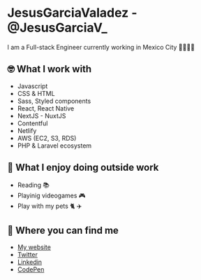 # JesusGarciaValadez - @JesusGarciaV_

I am a Full-stack Engineer currently working in Mexico City 🏻👦🏻‍💻

## 🤓 What I work with
- Javascript
- CSS & HTML
- Sass, Styled components
- React, React Native
- NextJS - NuxtJS
- Contentful
- Netlify
- AWS (EC2, S3, RDS)
- PHP & Laravel ecosystem

## 💜 What I enjoy doing outside work
- Reading 📚
- Playinig videogames 🎮 
- Play with my pets 🐈 ✈️ 

## 📍 Where you can find me
- [My website](https://www.jesusgarciavaladez.com/)
- [Twitter](https://twitter.com/JesusGarciaV_)
- [Linkedin](https://www.linkedin.com/in/jesusgarciavaladez/)
- [CodePen](https://codepen.io/JesusGarciaValadez)
